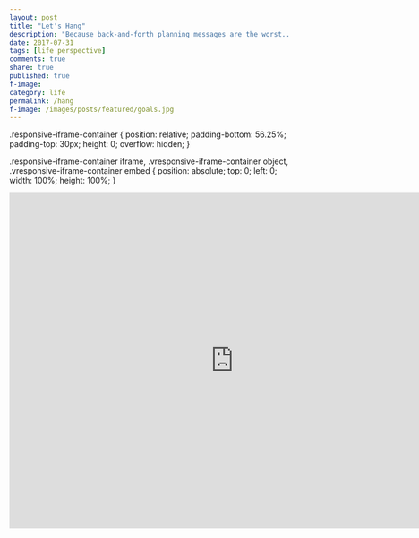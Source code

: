 ```yaml
---
layout: post
title: "Let's Hang"
description: "Because back-and-forth planning messages are the worst..."
date: 2017-07-31
tags: [life perspective]
comments: true
share: true
published: true
f-image: 
category: life
permalink: /hang
f-image: /images/posts/featured/goals.jpg
---
```


<html>
.responsive-iframe-container {
position: relative;
padding-bottom: 56.25%;
padding-top: 30px;
height: 0;
overflow: hidden;
}

.responsive-iframe-container iframe,
.vresponsive-iframe-container object,
.vresponsive-iframe-container embed {
position: absolute;
top: 0;
left: 0;
width: 100%;
height: 100%;
}
</html>
  
<iframe src="https://calendar.google.com/calendar/embed?height=600&amp;wkst=7&amp;bgcolor=%23ffffff&amp;ctz=America%2FLos_Angeles&amp;src=bmt1bGthcm5pMjQ4QGdtYWlsLmNvbQ&amp;src=cTU0N3E0cTVmbmdpcHNzb2Vob3Y3NDhkazRAZ3JvdXAuY2FsZW5kYXIuZ29vZ2xlLmNvbQ&amp;src=ZXVhdDdwMHZtbDVsanZldml2aTBuMm1rcHNAZ3JvdXAuY2FsZW5kYXIuZ29vZ2xlLmNvbQ&amp;src=cmtybnFqOXJkNmtpaTdjaGpwMmhpZWRyNG9AZ3JvdXAuY2FsZW5kYXIuZ29vZ2xlLmNvbQ&amp;src=MDZidW9rcGQ2bDJzY2Y0amJuZ29odTZ2MWNAZ3JvdXAuY2FsZW5kYXIuZ29vZ2xlLmNvbQ&amp;color=%23009688&amp;color=%23B39DDB&amp;color=%23E4C441&amp;color=%23039BE5&amp;color=%23D50000&amp;showTitle=0&amp;showPrint=0&amp;showTabs=1&amp;showCalendars=0&amp;mode=WEEK" style="border-width:0" width="800" height="600" frameborder="0" scrolling="no"></iframe>
